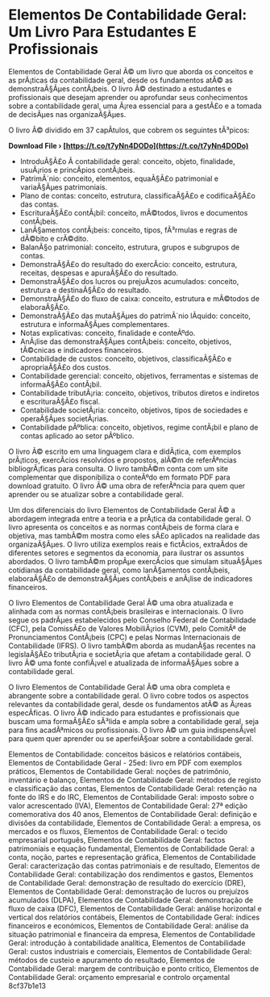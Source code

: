 
 
# Elementos De Contabilidade Geral: Um Livro Para Estudantes E Profissionais
 
Elementos de Contabilidade Geral Ã© um livro que aborda os conceitos e as prÃ¡ticas da contabilidade geral, desde os fundamentos atÃ© as demonstraÃ§Ãµes contÃ¡beis. O livro Ã© destinado a estudantes e profissionais que desejam aprender ou aprofundar seus conhecimentos sobre a contabilidade geral, uma Ã¡rea essencial para a gestÃ£o e a tomada de decisÃµes nas organizaÃ§Ãµes.
 
O livro Ã© dividido em 37 capÃ­tulos, que cobrem os seguintes tÃ³picos:
 
**Download File › [https://t.co/t7yNn4DODo](https://t.co/t7yNn4DODo)**


 
- IntroduÃ§Ã£o Ã  contabilidade geral: conceito, objeto, finalidade, usuÃ¡rios e princÃ­pios contÃ¡beis.
- PatrimÃ´nio: conceito, elementos, equaÃ§Ã£o patrimonial e variaÃ§Ãµes patrimoniais.
- Plano de contas: conceito, estrutura, classificaÃ§Ã£o e codificaÃ§Ã£o das contas.
- EscrituraÃ§Ã£o contÃ¡bil: conceito, mÃ©todos, livros e documentos contÃ¡beis.
- LanÃ§amentos contÃ¡beis: conceito, tipos, fÃ³rmulas e regras de dÃ©bito e crÃ©dito.
- BalanÃ§o patrimonial: conceito, estrutura, grupos e subgrupos de contas.
- DemonstraÃ§Ã£o do resultado do exercÃ­cio: conceito, estrutura, receitas, despesas e apuraÃ§Ã£o do resultado.
- DemonstraÃ§Ã£o dos lucros ou prejuÃ­zos acumulados: conceito, estrutura e destinaÃ§Ã£o do resultado.
- DemonstraÃ§Ã£o do fluxo de caixa: conceito, estrutura e mÃ©todos de elaboraÃ§Ã£o.
- DemonstraÃ§Ã£o das mutaÃ§Ãµes do patrimÃ´nio lÃ­quido: conceito, estrutura e informaÃ§Ãµes complementares.
- Notas explicativas: conceito, finalidade e conteÃºdo.
- AnÃ¡lise das demonstraÃ§Ãµes contÃ¡beis: conceito, objetivos, tÃ©cnicas e indicadores financeiros.
- Contabilidade de custos: conceito, objetivos, classificaÃ§Ã£o e apropriaÃ§Ã£o dos custos.
- Contabilidade gerencial: conceito, objetivos, ferramentas e sistemas de informaÃ§Ã£o contÃ¡bil.
- Contabilidade tributÃ¡ria: conceito, objetivos, tributos diretos e indiretos e escrituraÃ§Ã£o fiscal.
- Contabilidade societÃ¡ria: conceito, objetivos, tipos de sociedades e operaÃ§Ãµes societÃ¡rias.
- Contabilidade pÃºblica: conceito, objetivos, regime contÃ¡bil e plano de contas aplicado ao setor pÃºblico.

O livro Ã© escrito em uma linguagem clara e didÃ¡tica, com exemplos prÃ¡ticos, exercÃ­cios resolvidos e propostos, alÃ©m de referÃªncias bibliogrÃ¡ficas para consulta. O livro tambÃ©m conta com um site complementar que disponibiliza o conteÃºdo em formato PDF para download gratuito. O livro Ã© uma obra de referÃªncia para quem quer aprender ou se atualizar sobre a contabilidade geral.
  
Um dos diferenciais do livro Elementos de Contabilidade Geral Ã© a abordagem integrada entre a teoria e a prÃ¡tica da contabilidade geral. O livro apresenta os conceitos e as normas contÃ¡beis de forma clara e objetiva, mas tambÃ©m mostra como eles sÃ£o aplicados na realidade das organizaÃ§Ãµes. O livro utiliza exemplos reais e fictÃ­cios, extraÃ­dos de diferentes setores e segmentos da economia, para ilustrar os assuntos abordados. O livro tambÃ©m propÃµe exercÃ­cios que simulam situaÃ§Ãµes cotidianas da contabilidade geral, como lanÃ§amentos contÃ¡beis, elaboraÃ§Ã£o de demonstraÃ§Ãµes contÃ¡beis e anÃ¡lise de indicadores financeiros.
 
O livro Elementos de Contabilidade Geral Ã© uma obra atualizada e alinhada com as normas contÃ¡beis brasileiras e internacionais. O livro segue os padrÃµes estabelecidos pelo Conselho Federal de Contabilidade (CFC), pela ComissÃ£o de Valores MobiliÃ¡rios (CVM), pelo ComitÃª de Pronunciamentos ContÃ¡beis (CPC) e pelas Normas Internacionais de Contabilidade (IFRS). O livro tambÃ©m aborda as mudanÃ§as recentes na legislaÃ§Ã£o tributÃ¡ria e societÃ¡ria que afetam a contabilidade geral. O livro Ã© uma fonte confiÃ¡vel e atualizada de informaÃ§Ãµes sobre a contabilidade geral.
 
O livro Elementos de Contabilidade Geral Ã© uma obra completa e abrangente sobre a contabilidade geral. O livro cobre todos os aspectos relevantes da contabilidade geral, desde os fundamentos atÃ© as Ã¡reas especÃ­ficas. O livro Ã© indicado para estudantes e profissionais que buscam uma formaÃ§Ã£o sÃ³lida e ampla sobre a contabilidade geral, seja para fins acadÃªmicos ou profissionais. O livro Ã© um guia indispensÃ¡vel para quem quer aprender ou se aperfeiÃ§oar sobre a contabilidade geral.
 
Elementos de Contabilidade: conceitos básicos e relatórios contábeis,  Elementos de Contabilidade Geral - 25ed: livro em PDF com exemplos práticos,  Elementos de Contabilidade Geral: noções de patrimônio, inventário e balanço,  Elementos de Contabilidade Geral: métodos de registo e classificação das contas,  Elementos de Contabilidade Geral: retenção na fonte do IRS e do IRC,  Elementos de Contabilidade Geral: imposto sobre o valor acrescentado (IVA),  Elementos de Contabilidade Geral: 27ª edição comemorativa dos 40 anos,  Elementos de Contabilidade Geral: definição e divisões da contabilidade,  Elementos de Contabilidade Geral: a empresa, os mercados e os fluxos,  Elementos de Contabilidade Geral: o tecido empresarial português,  Elementos de Contabilidade Geral: factos patrimoniais e equação fundamental,  Elementos de Contabilidade Geral: a conta, noção, partes e representação gráfica,  Elementos de Contabilidade Geral: caracterização das contas patrimoniais e de resultado,  Elementos de Contabilidade Geral: contabilização dos rendimentos e gastos,  Elementos de Contabilidade Geral: demonstração de resultado do exercício (DRE),  Elementos de Contabilidade Geral: demonstração de lucros ou prejuízos acumulados (DLPA),  Elementos de Contabilidade Geral: demonstração de fluxo de caixa (DFC),  Elementos de Contabilidade Geral: análise horizontal e vertical dos relatórios contábeis,  Elementos de Contabilidade Geral: índices financeiros e económicos,  Elementos de Contabilidade Geral: análise da situação patrimonial e financeira da empresa,  Elementos de Contabilidade Geral: introdução à contabilidade analítica,  Elementos de Contabilidade Geral: custos industriais e comerciais,  Elementos de Contabilidade Geral: métodos de custeio e apuramento do resultado,  Elementos de Contabilidade Geral: margem de contribuição e ponto crítico,  Elementos de Contabilidade Geral: orçamento empresarial e controlo orçamental
 8cf37b1e13
 
